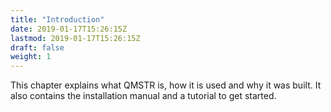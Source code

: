```yaml
---
title: "Introduction"
date: 2019-01-17T15:26:15Z
lastmod: 2019-01-17T15:26:15Z
draft: false
weight: 1
---
```


This chapter explains what QMSTR is, how it is used and why it was
built. It also contains the installation manual and a tutorial to get
started.
